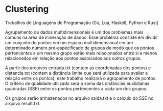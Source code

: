 # Clustering
Trabalhos de Linguagens de Programação (Go, Lua, Haskell, Python e Rust)

Agrupamento de dados multidimensionais é um dos problemas mais comuns na área de
mineração de dados. Esse problema consiste em dividir um conjunto de pontos em um
espaço multidimensional em um determinado número pré-especificado de grupos de
modo que os pontos pertencentes a um mesmo grupo estão mais relacionados entre si e
menos relacionados em relação aos pontos associados aos outros grupos. 

A partir dos arquivos entrada.txt (contem as coordenadas dos pontos) e distancia.txt 
(contem a distância limite que será utilizada para avaliar a relação entre os pontos), 
este trabalho realizará o agrupamento de pontos. O critério de qualidade utilizado 
será a soma das distâncias euclidianas quadradas (SSE) entre os pontos pertencentes 
a cada um dos grupos.

Os grupos serão armazenados no arquivo saida.txt e o calculo do SSE no arquivo result.txt.
